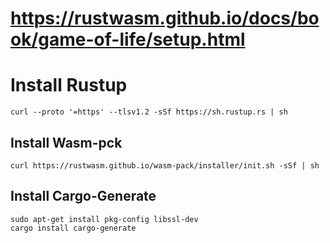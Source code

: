 #
#    https://rustwasm.github.io/docs/book/game-of-life/setup.html
#
# Install Rustup

    curl --proto '=https' --tlsv1.2 -sSf https://sh.rustup.rs | sh

## Install Wasm-pck

    curl https://rustwasm.github.io/wasm-pack/installer/init.sh -sSf | sh 

## Install Cargo-Generate
    sudo apt-get install pkg-config libssl-dev
    cargo install cargo-generate
